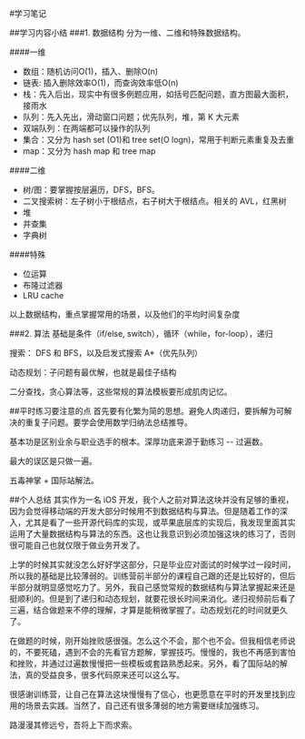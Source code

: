#学习笔记

##学习内容小结
###1. 数据结构
分为一维、二维和特殊数据结构。

####一维
* 数组：随机访问O(1)，插入、删除O(n)
* 链表: 插入删除效率O(1)，而查询效率低O(n)
* 栈：先入后出，现实中有很多例题应用，如括号匹配问题，直方图最大面积，接雨水
* 队列：先入先出，滑动窗口问题；优先队列，堆，第 K 大元素
* 双端队列：在两端都可以操作的队列
* 集合：又分为 hash set (O1)和 tree set(O logn)，常用于判断元素重复及去重
* map：又分为 hash map 和 tree map

####二维
* 树/图：要掌握按层遍历，DFS，BFS。
* 二叉搜索树：左子树小于根结点，右子树大于根结点。相关的 AVL，红黑树
* 堆
* 并查集
* 字典树

####特殊
* 位运算
* 布隆过滤器
* LRU cache

以上数据结构，重点掌握常用的场景，以及他们的平均时间复杂度

###2. 算法
基础是条件（if/else, switch），循环（while，for-loop），递归

搜索： DFS 和 BFS，以及启发式搜索 A*（优先队列）

动态规划：子问题有最优解，也就是最佳子结构

二分查找，贪心算法等，这些常规的算法模板要形成肌肉记忆。

##平时练习要注意的点
首先要有化繁为简的思想。避免人肉递归，要拆解为可解决的重复子问题。要学会使用数学归纳法总结推导。

基本功是区别业余与职业选手的根本。深厚功底来源于勤练习 -- 过遍数。

最大的误区是只做一遍。

五毒神掌 + 国际站解法。

##个人总结
其实作为一名 iOS 开发，我个人之前对算法这块并没有足够的重视，因为会觉得移动端的开发大部分时候用不到数据结构与算法。但是随着工作的深入，尤其是看了一些开源代码库的实现，或苹果底层库的实现后，我发现里面其实运用了大量数据结构与算法的东西。这也让我意识到必须加强这块的练习了，否则很可能自己也就仅限于做业务开发了。

上学的时候其实就没怎么好好学这部分，只是毕业应对面试的时候学过一段时间，所以我的基础是比较薄弱的。训练营前半部分的课程自己跟的还是比较好的，但后半部分就明显感觉吃力了。另外，我自己感觉常规的数据结构与算法掌握起来还是挺顺利的。但是到了递归和动态规划，就要花很长时间来消化。递归视频前后看了三遍，结合做题来不停的理解，才算是能稍微掌握了。动态规划花的时间就更久了。

在做题的时候，刚开始挫败感很强。怎么这个不会，那个也不会。但我相信老师说的，不要死磕，遇到不会的先看官方题解，掌握技巧。慢慢的，我也不再感到害怕和挫败，并通过过遍数慢慢把一些模板或套路熟悉起来。另外，看了国际站的解法，真的受益良多，很多代码原来还可以这么写。

很感谢训练营，让自己在算法这块慢慢有了信心，也更愿意在平时的开发里找到应用的场景去实践。当然了，自己还有很多薄弱的地方需要继续加强练习。

路漫漫其修远兮，吾将上下而求索。

